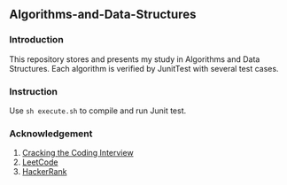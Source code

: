 ## Algorithms-and-Data-Structures

### Introduction
This repository stores and presents my study in Algorithms and Data Structures. Each algorithm is verified by JunitTest with several test cases.

### Instruction
Use ```sh execute.sh``` to compile and run Junit test.

### Acknowledgement
1. [Cracking the Coding Interview](http://www.careercup.com/book)
2. [LeetCode](https://leetcode.com)
3. [HackerRank](http://hackerrank.com)
